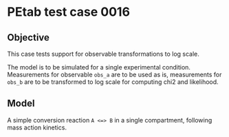 # PEtab test case 0016

## Objective

This case tests support for observable transformations to log scale.

The model is to be simulated for a single experimental condition. Measurements
for observable `obs_a` are to be used as is, measurements for `obs_b` are to
be transformed to log scale for computing chi2 and likelihood.

## Model

A simple conversion reaction `A <=> B` in a single compartment, following
mass action kinetics.
